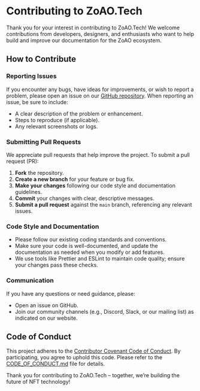 # Contributing to ZoAO.Tech

Thank you for your interest in contributing to ZoAO.Tech! We welcome contributions from developers, designers, and enthusiasts who want to help build and improve our documentation for the ZoAO ecosystem.

## How to Contribute

### Reporting Issues
If you encounter any bugs, have ideas for improvements, or wish to report a problem, please open an issue on our [GitHub repository](https://github.com/zoao-tech/zoao-tech/issues). When reporting an issue, be sure to include:
- A clear description of the problem or enhancement.
- Steps to reproduce (if applicable).
- Any relevant screenshots or logs.

### Submitting Pull Requests
We appreciate pull requests that help improve the project. To submit a pull request (PR):
1. **Fork** the repository.
2. **Create a new branch** for your feature or bug fix.
3. **Make your changes** following our code style and documentation guidelines.
4. **Commit** your changes with clear, descriptive messages.
5. **Submit a pull request** against the `main` branch, referencing any relevant issues.

### Code Style and Documentation
- Please follow our existing coding standards and conventions.
- Make sure your code is well-documented, and update the documentation as needed when you modify or add features.
- We use tools like Prettier and ESLint to maintain code quality; ensure your changes pass these checks.

### Communication
If you have any questions or need guidance, please:
- Open an issue on GitHub.
- Join our community channels (e.g., Discord, Slack, or our mailing list) as indicated on our website.

## Code of Conduct

This project adheres to the [Contributor Covenant Code of Conduct](https://www.contributor-covenant.org/). By participating, you agree to uphold this code. Please refer to the [CODE_OF_CONDUCT.md](./CODE_OF_CONDUCT.md) file for details.

Thank you for contributing to ZoAO.Tech – together, we’re building the future of NFT technology!